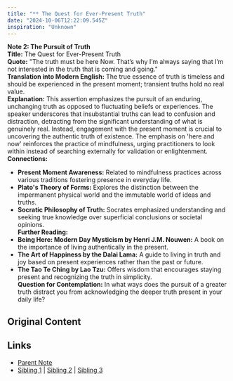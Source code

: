 ```yaml
---
title: "** The Quest for Ever-Present Truth"
date: "2024-10-06T12:22:09.545Z"
inspiration: "Unknown"
---
```



**Note 2: The Pursuit of Truth**  
**Title:** The Quest for Ever-Present Truth  
**Quote:** "The truth must be here Now. That’s why I’m always saying that I’m not interested in the truth that is coming and going."  
**Translation into Modern English:** The true essence of truth is timeless and should be experienced in the present moment; transient truths hold no real value.  
**Explanation:** This assertion emphasizes the pursuit of an enduring, unchanging truth as opposed to fluctuating beliefs or experiences. The speaker underscores that insubstantial truths can lead to confusion and distraction, detracting from the significant understanding of what is genuinely real. Instead, engagement with the present moment is crucial to uncovering the authentic truth of existence. The emphasis on 'here and now' reinforces the practice of mindfulness, urging practitioners to look within instead of searching externally for validation or enlightenment.  
**Connections:**  
- **Present Moment Awareness:** Related to mindfulness practices across various traditions fostering presence in everyday life.  
- **Plato's Theory of Forms:** Explores the distinction between the impermanent physical world and the immutable world of ideas and truths.  
- **Socratic Philosophy of Truth:** Socrates emphasized understanding and seeking true knowledge over superficial conclusions or societal opinions.  
**Further Reading:**  
- **Being Here: Modern Day Mysticism by Henri J.M. Nouwen:** A book on the importance of living authentically in the present.  
- **The Art of Happiness by the Dalai Lama:** A guide to living in truth and joy based on present experiences rather than the past or future.  
- **The Tao Te Ching by Lao Tzu:** Offers wisdom that encourages staying present and recognizing the truth in simplicity.  
**Question for Contemplation:** In what ways does the pursuit of a greater truth distract you from acknowledging the deeper truth present in your daily life?



## Original Content



## Links

- [Parent Note](/parent-note.md)
- [Sibling 1](/zettel1.md) | [Sibling 2](/zettel2.md) | [Sibling 3](/zettel3.md)
